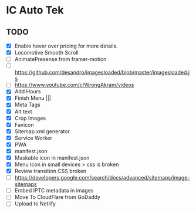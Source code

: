 # IC Auto Tek

## TODO

- [x] Enable hover over pricing for more details.
- [x] Locomotive Smooth Scroll
- [ ] AnimatePresense from framer-motion
- [ ] https://github.com/desandro/imagesloaded/blob/master/imagesloaded.js
- [ ] https://www.youtube.com/c/WrongAkram/videos
- [x] Add Hours
- [x] Finish Menu |||
- [x] Meta Tags
- [x] Alt text
- [x] Crop Images
- [x] Favicon
- [x] Sitemap.xml generator
- [x] Service Worker
- [x] PWA
- [x] manifest.json
- [x] Maskable icon in manifest.json
- [x] Menu Icon in small devices > css is broken
- [x] Review transition CSS broken
- [ ] https://developers.google.com/search/docs/advanced/sitemaps/image-sitemaps
- [ ] Embed IPTC metadata in images
- [ ] Move To CloudFlare from GoDaddy
- [ ] Upload to Netlify